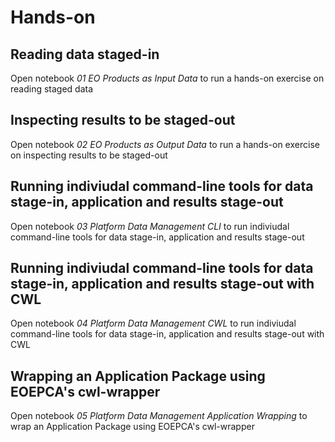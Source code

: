 # Hands-on

## Reading data staged-in

Open notebook _01 EO Products as Input Data_ to run a hands-on exercise on reading staged data

## Inspecting results to be staged-out

Open notebook _02 EO Products as Output Data_ to run a hands-on exercise on inspecting results to be staged-out

## Running indiviudal command-line tools for data stage-in, application and results stage-out

Open notebook _03 Platform Data Management CLI_ to run indiviudal command-line tools for data stage-in, application and results stage-out

## Running indiviudal command-line tools for data stage-in, application and results stage-out with CWL 

Open notebook _04 Platform Data Management CWL_ to run indiviudal command-line tools for data stage-in, application and results stage-out with CWL

## Wrapping an Application Package using EOEPCA's cwl-wrapper

Open notebook _05 Platform Data Management Application Wrapping_ to wrap an Application Package using EOEPCA's cwl-wrapper
